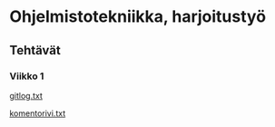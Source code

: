 # Ohjelmistotekniikka, harjoitustyö
## Tehtävät
### Viikko 1
[gitlog.txt](https://github.com/hakkajoe/ot-harjoitusty-/blob/main/laskarit/viikko1/gitlog.txt)

[komentorivi.txt](https://github.com/hakkajoe/ot-harjoitusty-/blob/main/laskarit/viikko1/komentorivi.txt)
